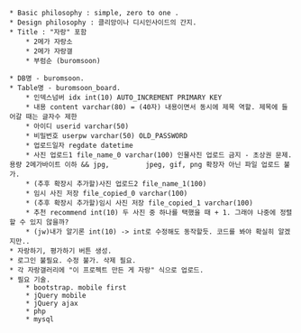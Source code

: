 
	* Basic philosophy : simple, zero to one .
	* Design philosophy : 클리앙이나 디시인사이드의 간지.
	* Title : "자랑" 포함
		* 2메가 자랑소 
		* 2메가 자랑갤 
		* 부럼순 (buromsoon)

	* DB명 - buromsoon.
	* Table명 - buromsoon_board.
		* 인덱스넘버 idx int(10) AUTO_INCREMENT PRIMARY KEY 
		* 내용 content varchar(80) = (40자) 내용이면서 동시에 제목 역할. 제목에 들어갈 때는 글자수 제한
		* 아이디 userid varchar(50) 
		* 비밀번호 userpw varchar(50) OLD_PASSWORD 
		* 업로드일자 regdate datetime 
		* 사진 업로드1 file_name_0 varchar(100) 인물사진 업로드 금지 - 초상권 문제. 용량 2메가바이트 이하 && jpg, 		  jpeg, gif, png 확장자 아닌 파일 업로드 불가.
		* (추후 확장시 추가할)사진 업로드2 file_name_1(100)
		* 임시 사진 저장 file_copied_0 varchar(100)
		* (추후 확장시 추가할)임시 사진 저장 file_copied_1 varchar(100)
		* 추천 recommend int(10) 두 사진 중 하나를 택했을 때 + 1. 그래야 나중에 정렬할 수 있지 않을까?
		* (jw)내가 알기론 int(10) -> int로 수정해도 동작할듯. 코드를 봐야 확실히 알겠지만..
	* 자랑하기, 평가하기 버튼 생성.
	* 로그인 불필요. 수정 불가. 삭제 필요.
	* 각 자랑갤러리에 "이 프로젝트 만든 게 자랑" 식으로 업로드.
	* 필요 기술.
		* bootstrap. mobile first
		* jQuery mobile
		* jQuery ajax
		* php
		* mysql
